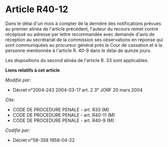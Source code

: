 # Article R40-12

Dans le délai d'un mois à compter de la dernière des notifications prévues au premier alinéa de l'article précédent, l'auteur
du recours remet contre récépissé ou adresse par lettre recommandée avec demande d'avis de réception au secrétariat de la
commission ses observations en réponse qui sont communiquées au procureur général près la Cour de cassation et à la personne
mentionnée à l'article R. 40-9 dans le délai de quinze jours.

Les dispositions du second alinéa de l'article R. 33 sont applicables.

**Liens relatifs à cet article**

_Modifié par_:

  - Décret n°2004-243 2004-03-17 art. 2 3° JORF 20 mars 2004

_Cite_:

  - CODE DE PROCEDURE PENALE - art. R33 (M)
  - CODE DE PROCEDURE PENALE - art. R40-11 (M)
  - CODE DE PROCEDURE PENALE - art. R40-9 (M)

_Codifié par_:

  - Décret n°58-358 1958-04-22
